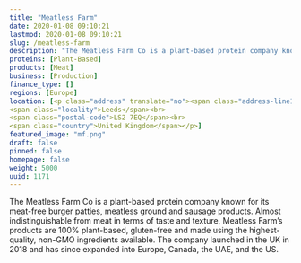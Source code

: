 ```yaml
---
title: "Meatless Farm"
date: 2020-01-08 09:10:21
lastmod: 2020-01-08 09:10:21
slug: /meatless-farm
description: "The Meatless Farm Co is a plant-based protein company known for its meat-free burger patties, meatless ground and sausage products. Almost indistinguishable from meat in terms of taste and texture, Meatless Farm’s products are 100% plant-based, gluten-free and made using the highest-quality, non-GMO ingredients available. The company launched in the UK in 2018 and has since expanded into Europe, Canada, the UAE, and the US."
proteins: [Plant-Based]
products: [Meat]
business: [Production]
finance_type: []
regions: [Europe]
location: [<p class="address" translate="no"><span class="address-line1">Wharf Street</span><br>
<span class="locality">Leeds</span><br>
<span class="postal-code">LS2 7EQ</span><br>
<span class="country">United Kingdom</span></p>]
featured_image: "mf.png"
draft: false
pinned: false
homepage: false
weight: 5000
uuid: 1171
---
```

<p>The Meatless Farm Co is a plant-based protein company known for its meat-free burger patties, meatless ground and sausage products. Almost indistinguishable from meat in terms of taste and texture, Meatless Farm’s products are 100% plant-based, gluten-free and made using the highest-quality, non-GMO ingredients available. The company launched in the UK in 2018 and has since expanded into Europe, Canada, the UAE, and the US.</p>
